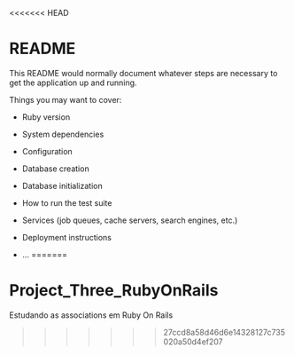 <<<<<<< HEAD
# README

This README would normally document whatever steps are necessary to get the
application up and running.

Things you may want to cover:

* Ruby version

* System dependencies

* Configuration

* Database creation

* Database initialization

* How to run the test suite

* Services (job queues, cache servers, search engines, etc.)

* Deployment instructions

* ...
=======
# Project_Three_RubyOnRails
Estudando as associations em Ruby On Rails
>>>>>>> 27ccd8a58d46d6e14328127c735020a50d4ef207

